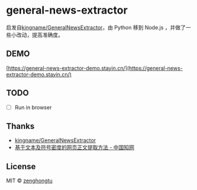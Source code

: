 # general-news-extractor

启发自[kingname/GeneralNewsExtractor](https://github.com/kingname/GeneralNewsExtractor)，由 Python 移到 Node.js ，并做了一些小改动，提高准确度。

## DEMO

[https://general-news-extractor-demo.stayin.cn/](https://general-news-extractor-demo.stayin.cn/)

## TODO

- [ ] Run in browser

## Thanks

- [kingname/GeneralNewsExtractor](https://github.com/kingname/GeneralNewsExtractor)
- [基于文本及符号密度的网页正文提取方法 - 中国知网](https://kns.cnki.net/KCMS/detail/detail.aspx?dbcode=CJFQ&dbname=CJFDLAST2019&filename=GWDZ201908029&v=MDY4MTRxVHJXTTFGckNVUkxPZmJ1Wm5GQ2poVXJyQklqclBkTEc0SDlqTXA0OUhiWVI4ZVgxTHV4WVM3RGgxVDM=)

## License

MIT © [zenghongtu](https://github.com/zenghongtu)
